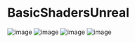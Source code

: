 # BasicShadersUnreal


![image](https://user-images.githubusercontent.com/31730144/159880998-6de3b9d4-c04d-465b-b9d2-92ac70caeb9b.png)
![image](https://user-images.githubusercontent.com/31730144/160088244-0cb362c0-948e-477f-8c48-a8575659104a.png)
![image](https://user-images.githubusercontent.com/31730144/160088183-d198634f-3592-4375-8329-7f03609abe9c.png)
![image](https://user-images.githubusercontent.com/31730144/160120836-5790f21e-2267-4eac-b3dc-c8bbef0b82af.png)
